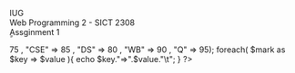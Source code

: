 IUG  
Web Programming 2 - SICT 2308  
ِِAssginment 1 

<?php 
	$mark = array("MS" => 75 , "CSE" => 85 , "DS" => 80 , "WB" =>  90 ,  "Q" => 95);
    foreach( $mark as $key => $value ){
		echo $key."=>".$value."\t";
	}	
?>
